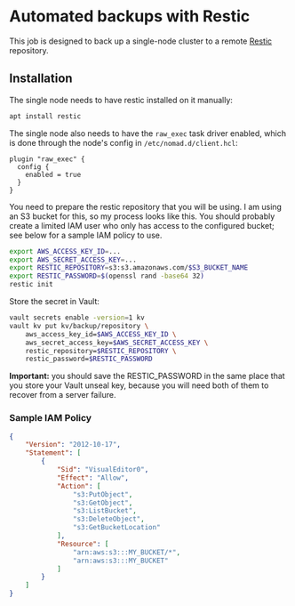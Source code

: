 # Automated backups with Restic

This job is designed to back up a single-node cluster to a remote [Restic](https://restic.net) repository.

## Installation

The single node needs to have restic installed on it manually:

```bash
apt install restic
```

The single node also needs to have the `raw_exec` task driver enabled, which is done through the node's config in `/etc/nomad.d/client.hcl`:

```hcl
plugin "raw_exec" {
  config {
    enabled = true
  }
}
```

You need to prepare the restic repository that you will be using. I am using an S3 bucket for this, so my process looks like this. You should probably create a limited IAM user who only has access to the configured bucket; see below for a sample IAM policy to use.

```bash
export AWS_ACCESS_KEY_ID=...
export AWS_SECRET_ACCESS_KEY=...
export RESTIC_REPOSITORY=s3:s3.amazonaws.com/$S3_BUCKET_NAME
export RESTIC_PASSWORD=$(openssl rand -base64 32)
restic init
```

Store the secret in Vault:

```bash
vault secrets enable -version=1 kv
vault kv put kv/backup/repository \
	aws_access_key_id=$AWS_ACCESS_KEY_ID \
	aws_secret_access_key=$AWS_SECRET_ACCESS_KEY \
	restic_repository=$RESTIC_REPOSITORY \
	restic_password=$RESTIC_PASSWORD
```

**Important:** you should save the RESTIC_PASSWORD in the same place that you store your Vault unseal key, because you will need both of them to recover from a server failure.

### Sample IAM Policy

```json
{
    "Version": "2012-10-17",
    "Statement": [
        {
            "Sid": "VisualEditor0",
            "Effect": "Allow",
            "Action": [
                "s3:PutObject",
                "s3:GetObject",
                "s3:ListBucket",
                "s3:DeleteObject",
                "s3:GetBucketLocation"
            ],
            "Resource": [
                "arn:aws:s3:::MY_BUCKET/*",
                "arn:aws:s3:::MY_BUCKET"
            ]
        }
    ]
}
```

